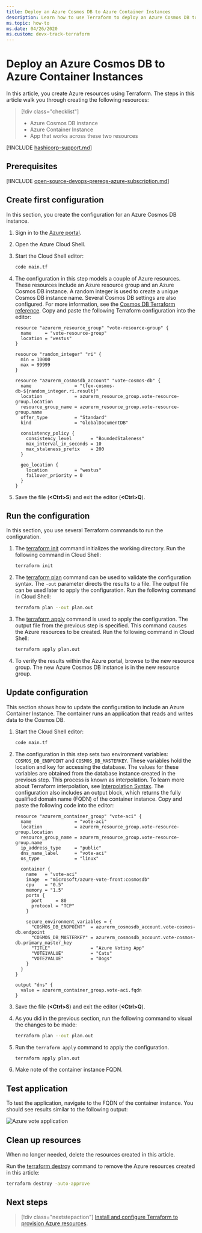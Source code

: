 ```yaml
---
title: Deploy an Azure Cosmos DB to Azure Container Instances
description: Learn how to use Terraform to deploy an Azure Cosmos DB to Azure Container Instances
ms.topic: how-to
ms.date: 04/26/2020
ms.custom: devx-track-terraform
---
```


# Deploy an Azure Cosmos DB to Azure Container Instances

In this article, you create Azure resources using Terraform. The steps in this article walk you through creating the following resources:

> [!div class="checklist"]
> * Azure Cosmos DB instance
> * Azure Container Instance
> * App that works across these two resources

[!INCLUDE [hashicorp-support.md](includes/hashicorp-support.md)]

## Prerequisites

[!INCLUDE [open-source-devops-prereqs-azure-subscription.md](../includes/open-source-devops-prereqs-azure-subscription.md)]

## Create first configuration

In this section, you create the configuration for an Azure Cosmos DB instance.

1. Sign in to the [Azure portal](https://go.microsoft.com/fwlink/p/?LinkID=525040).

1. Open the Azure Cloud Shell.

1. Start the Cloud Shell editor:

    ```bash
    code main.tf
    ```

1. The configuration in this step models a couple of Azure resources. These resources include an Azure resource group and an Azure Cosmos DB instance. A random integer is used to create a unique Cosmos DB instance name. Several Cosmos DB settings are also configured. For more information, see the [Cosmos DB Terraform reference](https://www.terraform.io/docs/providers/azurerm/r/cosmosdb_account.html). Copy and paste the following Terraform configuration into the editor:

    ```hcl
    resource "azurerm_resource_group" "vote-resource-group" {
      name     = "vote-resource-group"
      location = "westus"
    }

    resource "random_integer" "ri" {
      min = 10000
      max = 99999
    }

    resource "azurerm_cosmosdb_account" "vote-cosmos-db" {
      name                = "tfex-cosmos-db-${random_integer.ri.result}"
      location            = azurerm_resource_group.vote-resource-group.location
      resource_group_name = azurerm_resource_group.vote-resource-group.name
      offer_type          = "Standard"
      kind                = "GlobalDocumentDB"

      consistency_policy {
        consistency_level       = "BoundedStaleness"
        max_interval_in_seconds = 10
        max_staleness_prefix    = 200
      }

      geo_location {
        location          = "westus"
        failover_priority = 0
      }
    }
    ```

1. Save the file (**&lt;Ctrl>S**) and exit the editor (**&lt;Ctrl>Q**).

## Run the configuration

In this section, you use several Terraform commands to run the configuration.

1. The [terraform init](https://www.terraform.io/docs/commands/init.html) command initializes the working directory. Run the following command in Cloud Shell:

    ```bash
    terraform init
    ```

1. The [terraform plan](https://www.terraform.io/docs/commands/plan.html) command can be used to validate the configuration syntax. The `-out` parameter directs the results to a file. The output file can be used later to apply the configuration. Run the following command in Cloud Shell:

    ```bash
    terraform plan --out plan.out
    ```

1. The [terraform apply](https://www.terraform.io/docs/commands/apply.html) command is used to apply the configuration. The output file from the previous step is specified. This command causes the Azure resources to be created. Run the following command in Cloud Shell:

    ```bash
    terraform apply plan.out
    ```

1. To verify the results within the Azure portal, browse to the new resource group. The new Azure Cosmos DB instance is in the new resource group.

## Update configuration

This section shows how to update the configuration to include an Azure Container Instance. The container runs an application that reads and writes data to the Cosmos DB.

1. Start the Cloud Shell editor:

    ```bash
    code main.tf
    ```

1. The configuration in this step sets two environment variables: `COSMOS_DB_ENDPOINT` and `COSMOS_DB_MASTERKEY`. These variables hold the location and key for accessing the database. The values for these variables are obtained from the database instance created in the previous step. This process is known as interpolation. To learn more about Terraform interpolation, see [Interpolation Syntax](https://www.terraform.io/docs/configuration/interpolation.html). The configuration also includes an output block, which returns the fully qualified domain name (FQDN) of the container instance. Copy and paste the following code into the editor:

    ```hcl
    resource "azurerm_container_group" "vote-aci" {
      name                = "vote-aci"
      location            = azurerm_resource_group.vote-resource-group.location
      resource_group_name = azurerm_resource_group.vote-resource-group.name
      ip_address_type     = "public"
      dns_name_label      = "vote-aci"
      os_type             = "linux"

      container {
        name   = "vote-aci"
        image  = "microsoft/azure-vote-front:cosmosdb"
        cpu    = "0.5"
        memory = "1.5"
        ports {
          port     = 80
          protocol = "TCP"
        }

        secure_environment_variables = {
          "COSMOS_DB_ENDPOINT"  = azurerm_cosmosdb_account.vote-cosmos-db.endpoint
          "COSMOS_DB_MASTERKEY" = azurerm_cosmosdb_account.vote-cosmos-db.primary_master_key
          "TITLE"               = "Azure Voting App"
          "VOTE1VALUE"          = "Cats"
          "VOTE2VALUE"          = "Dogs"
        }
      }
    }

    output "dns" {
      value = azurerm_container_group.vote-aci.fqdn
    }
    ```

1. Save the file (**&lt;Ctrl>S**) and exit the editor (**&lt;Ctrl>Q**).

1. As you did in the previous section, run the following command to visual the changes to be made:

    ```bash
    terraform plan --out plan.out
    ```

1. Run the `terraform apply` command to apply the configuration.

    ```bash
    terraform apply plan.out
    ```

1. Make note of the container instance FQDN.

## Test application

To test the application, navigate to the FQDN of the container instance. You should see results similar to the following output:

![Azure vote application](media/deploy-azure-cosmos-db-to-azure-container-instances/azure-vote.jpg)

## Clean up resources

When no longer needed, delete the resources created in this article.

Run the [terraform destroy](https://www.terraform.io/docs/commands/destroy.html) command to remove the Azure resources created in this article:

```bash
terraform destroy -auto-approve
```

## Next steps

> [!div class="nextstepaction"]
> [Install and configure Terraform to provision Azure resources](get-started-cloud-shell.md).